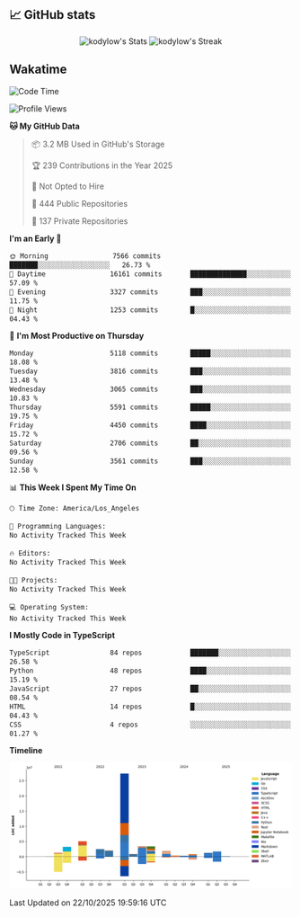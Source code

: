 ## 📈 GitHub stats
<!--START_SECTION:github-->
<div class="badges-githubstats">
  <p align="center">
    <img src="https://github-readme-stats.vercel.app/api?username=kodylow&theme=tokyonight&show_icons=true&hide_border=true&count_private=true" alt="kodylow's Stats" height="165">
    <img src="https://github-readme-streak-stats.herokuapp.com/?user=kodylow&theme=tokyonight&hide_border=true" alt="kodylow's Streak" height="165">
  </p>
</div>
<!--END_SECTION:github-->

## Wakatime 
<!--START_SECTION:waka-->
![Code Time](http://img.shields.io/badge/Code%20Time-1%2C294%20hrs%2031%20mins-blue)

![Profile Views](http://img.shields.io/badge/Profile%20Views-0-blue)

**🐱 My GitHub Data** 

> 📦 3.2 MB Used in GitHub's Storage 
 > 
> 🏆 239 Contributions in the Year 2025
 > 
> 🚫 Not Opted to Hire
 > 
> 📜 444 Public Repositories 
 > 
> 🔑 137 Private Repositories 
 > 
**I'm an Early 🐤** 

```text
🌞 Morning                7566 commits        ███████░░░░░░░░░░░░░░░░░░   26.73 % 
🌆 Daytime                16161 commits       ██████████████░░░░░░░░░░░   57.09 % 
🌃 Evening                3327 commits        ███░░░░░░░░░░░░░░░░░░░░░░   11.75 % 
🌙 Night                  1253 commits        █░░░░░░░░░░░░░░░░░░░░░░░░   04.43 % 
```
📅 **I'm Most Productive on Thursday** 

```text
Monday                   5118 commits        █████░░░░░░░░░░░░░░░░░░░░   18.08 % 
Tuesday                  3816 commits        ███░░░░░░░░░░░░░░░░░░░░░░   13.48 % 
Wednesday                3065 commits        ███░░░░░░░░░░░░░░░░░░░░░░   10.83 % 
Thursday                 5591 commits        █████░░░░░░░░░░░░░░░░░░░░   19.75 % 
Friday                   4450 commits        ████░░░░░░░░░░░░░░░░░░░░░   15.72 % 
Saturday                 2706 commits        ██░░░░░░░░░░░░░░░░░░░░░░░   09.56 % 
Sunday                   3561 commits        ███░░░░░░░░░░░░░░░░░░░░░░   12.58 % 
```


📊 **This Week I Spent My Time On** 

```text
🕑︎ Time Zone: America/Los_Angeles

💬 Programming Languages: 
No Activity Tracked This Week

🔥 Editors: 
No Activity Tracked This Week

🐱‍💻 Projects: 
No Activity Tracked This Week

💻 Operating System: 
No Activity Tracked This Week
```

**I Mostly Code in TypeScript** 

```text
TypeScript               84 repos            ███████░░░░░░░░░░░░░░░░░░   26.58 % 
Python                   48 repos            ████░░░░░░░░░░░░░░░░░░░░░   15.19 % 
JavaScript               27 repos            ██░░░░░░░░░░░░░░░░░░░░░░░   08.54 % 
HTML                     14 repos            █░░░░░░░░░░░░░░░░░░░░░░░░   04.43 % 
CSS                      4 repos             ░░░░░░░░░░░░░░░░░░░░░░░░░   01.27 % 
```



**Timeline**

![Lines of Code chart](https://raw.githubusercontent.com/Kodylow/Kodylow/master/assets/bar_graph.png)


 Last Updated on 22/10/2025 19:59:16 UTC
<!--END_SECTION:waka-->
